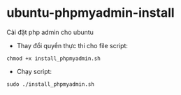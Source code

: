 # ubuntu-phpmyadmin-install
Cài đặt php admin cho ubuntu

- Thay đổi quyền thực thi cho file script:
```
chmod +x install_phpmyadmin.sh
```

- Chạy script:
```
sudo ./install_phpmyadmin.sh
```

